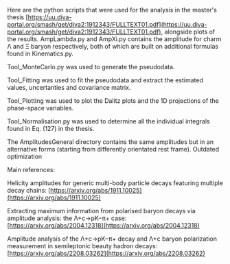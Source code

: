 Here are the python scripts that were used for the analysis in the master's thesis [https://uu.diva-portal.org/smash/get/diva2:1912343/FULLTEXT01.pdf](https://uu.diva-portal.org/smash/get/diva2:1912343/FULLTEXT01.pdf), alongside plots of the results. AmpLambda.py and AmpXi.py contains the amplitude for charm Λ and Ξ baryon respectively, both of which are built on additional formulas found in Kinematics.py.

Tool_MonteCarlo.py was used to generate the pseudodata.

Tool_Fitting was used to fit the pseudodata and extract the estimated values, uncertanties and covariance matrix.

Tool_Plotting was used to plot the Dalitz plots and the 1D projections of the phase-space variables.

Tool_Normalisation.py was used to determine all the individual integrals found in Eq. (127) in the thesis.

The AmplitudesGeneral directory contains the same amplitudes but in an alternative forms (starting from differently orientated rest frame). Outdated optimization

Main references:

Helicity amplitudes for generic multi-body particle decays featuring multiple decay chains: [https://arxiv.org/abs/1911.10025](https://arxiv.org/abs/1911.10025)

Extracting maximum information from polarised baryon decays via amplitude analysis: the Λ+c→pK−π+ case: [https://arxiv.org/abs/2004.12318](https://arxiv.org/abs/2004.12318)

Amplitude analysis of the Λ+c→pK−π+ decay and Λ+c baryon polarization measurement in semileptonic beauty hadron decays: [https://arxiv.org/abs/2208.03262](https://arxiv.org/abs/2208.03262)

